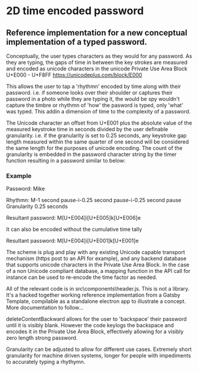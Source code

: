 # 2D time encoded password

## Reference implementation for a new conceptual implementation of a typed password.

Conceptually, the user types characters as they would for any password.  As they are typing, the gaps of time in between the key strokes are measured and encoded as unicode characters in the unicode Private Use Area Block U+E000 - U+F8FF  https://unicodeplus.com/block/E000

This allows the user to tap a 'rhythmn' encoded by time along with their password. i.e. if someone looks over their shoulder or captures their password in a photo while they are typing it, the would be spy wouldn't capture the timbre or rhythmn of 'how' the pasword is typed, only 'what' was typed.  This addin a dimension of time to the complexity of a password.

The Unicode character an offset from U+E001 plus the absolute value of the measured keystroke time in seconds divided by the user definable granularity.  i.e. if the granularity is set to 0.25 seconds, any keystroke gap length measured within the same quarter of one second will be considered the same length for the purposes of unicode encoding.  The count of the granularity is embedded in the password character string by the timer function resulting in a password similar to below:

### Example

Password: Mike

Rhythmn: M-1 second pause-i-0.25 second pause-i-0.25 second pause
Granularity 0.25 seconds

Resultant password: M[U+E004]i[U+E005]k[U+E006]e

It can also be encoded without the cumulative time tally

Resultant password: M[U+E004]i[U+E001]k[U+E001]e

The scheme is plug and play with any existing Unicode capable transport mechanism (https post to an API for example), and any backend database that supports unicode characters in the Private Use Area Block.  In the case of a non Unicode compliant database, a mapping function in the API call for instance can be used to re-encode the time factor as needed.

All of the relevant code is in src\components\header.js.  This is not a library.  It's a hacked together working reference implementation from a Gatsby Template, compilable as a standalone electron app to illustrate a concept.  More documentation to follow...

deleteContentBackward allows for the user to 'backspace' their password until it is visibly blank.  However the code keylogs the backspace and encodes it in the Private Use Area Block, effectively allowing for a visibly zero length strong password.

Granularity can be adjusted to allow for different use cases.  Extremely short granularity for machine driven systems, longer for people with impediments to accurately typing a rhythymn.